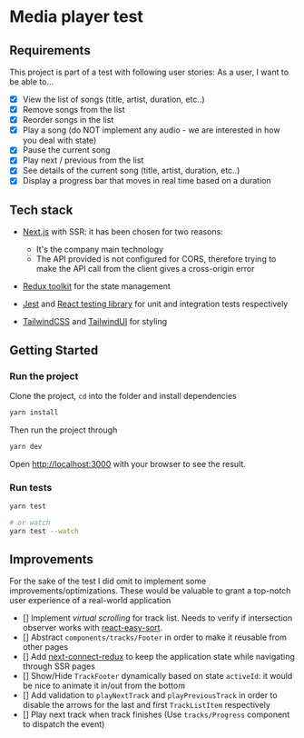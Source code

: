 # Media player test

## Requirements
This project is part of a test with following user stories:
As a user, I want to be able to...
- [x] View the list of songs (title, artist, duration, etc..)
- [x] Remove songs from the list
- [x] Reorder songs in the list
- [x] Play a song (do NOT implement any audio - we are interested in how you deal with state)
- [x] Pause the current song
- [x] Play next / previous from the list
- [x] See details of the current song (title, artist, duration, etc..)
- [x] Display a progress bar that moves in real time based on a duration

## Tech stack
- [Next.js](https://nextjs.org/) with SSR: it has been chosen for two reasons: 
    
    - It's the company main technology
    - The API provided is not configured for CORS, therefore trying to make the API call from the client gives a cross-origin error
- [Redux toolkit](https://redux-toolkit.js.org/) for the state management
- [Jest](https://jestjs.io/) and [React testing library](https://testing-library.com/) for unit and integration tests respectively
- [TailwindCSS](https://tailwindcss.com/) and [TailwindUI](https://tailwindui.com/) for styling

## Getting Started
### Run the project
Clone the project, `cd` into the folder and install dependencies

```bash
yarn install
```

Then run the project through
```bash
yarn dev
```
Open [http://localhost:3000](http://localhost:3000) with your browser to see the result.

### Run tests
```bash
yarn test

# or watch
yarn test --watch
```

## Improvements
For the sake of the test I did omit to implement some improvements/optimizations. These would be valuable to grant a top-notch user experience of a real-world application

- [] Implement *virtual scrolling* for track list. Needs to verify if intersection observer works with [react-easy-sort](https://github.com/ValentinH/react-easy-sort).
- [] Abstract `components/tracks/Footer` in order to make it reusable from other pages
- [] Add [next-connect-redux](https://github.com/huzidaha/next-connect-redux) to keep the application state while navigating through SSR pages
- [] Show/Hide `TrackFooter` dynamically based on state `activeId`: it would be nice to animate it in/out from the bottom
- [] Add validation to `playNextTrack` and `playPreviousTrack` in order to disable the arrows for the last and first `TrackListItem` respectively
- [] Play next track when track finishes (Use `tracks/Progress` component to dispatch the event)


